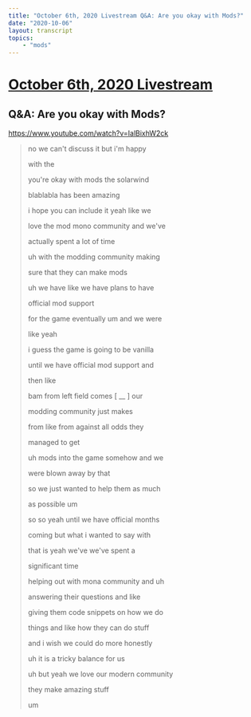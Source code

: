 ```yaml
---
title: "October 6th, 2020 Livestream Q&A: Are you okay with Mods?"
date: "2020-10-06"
layout: transcript
topics:
    - "mods"
---
```

# [October 6th, 2020 Livestream](../2020-10-06.md)
## Q&A: Are you okay with Mods?
https://www.youtube.com/watch?v=IalBixhW2ck
> no we can't discuss it but i'm happy
> 
> with the
> 
> you're okay with mods the solarwind
> 
> blablabla has been amazing
> 
> i hope you can include it yeah like we
> 
> love the mod mono community and we've
> 
> actually spent a lot of time
> 
> uh with the modding community making
> 
> sure that they can make mods
> 
> uh we have like we have plans to have
> 
> official mod support
> 
> for the game eventually um and we were
> 
> like yeah
> 
> i guess the game is going to be vanilla
> 
> until we have official mod support and
> 
> then like
> 
> bam from left field comes [ __ ] our
> 
> modding community just makes
> 
> from like from against all odds they
> 
> managed to get
> 
> uh mods into the game somehow and we
> 
> were blown away by that
> 
> so we just wanted to help them as much
> 
> as possible um
> 
> so so yeah until we have official months
> 
> coming but what i wanted to say with
> 
> that is yeah we've we've spent a
> 
> significant time
> 
> helping out with mona community and uh
> 
> answering their questions and like
> 
> giving them code snippets on how we do
> 
> things and like how they can do stuff
> 
> and i wish we could do more honestly
> 
> uh it is a tricky balance for us
> 
> uh but yeah we love our modern community
> 
> they make amazing stuff
> 
> um
> 
